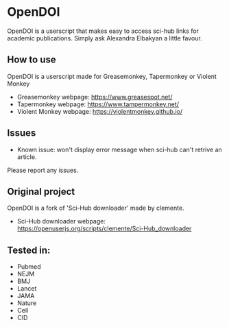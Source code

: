 # OpenDOI
OpenDOI is a userscript that makes easy to access sci-hub links for academic publications.
Simply ask Alexandra Elbakyan a little favour.

## How to use
OpenDOI is a userscript made for Greasemonkey, Tapermonkey or Violent Monkey

* Greasemonkey webpage: https://www.greasespot.net/
* Tapermonkey webpage: https://www.tampermonkey.net/
* Violent Monkey webpage: https://violentmonkey.github.io/

## Issues
* Known issue: won't display error message when sci-hub can't retrive an article. 

Please report any issues.


## Original project
OpenDOI is a fork of 'Sci-Hub downloader' made by clemente.
* Sci-Hub downloader webpage: https://openuserjs.org/scripts/clemente/Sci-Hub_downloader


## Tested in:
* Pubmed
* NEJM
* BMJ
* Lancet
* JAMA
* Nature
* Cell
* CID

